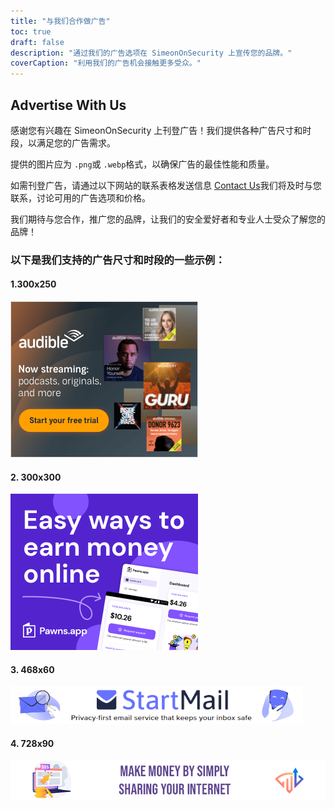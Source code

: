 ```yaml
---
title: "与我们合作做广告"
toc: true
draft: false
description: "通过我们的广告选项在 SimeonOnSecurity 上宣传您的品牌。"
coverCaption: "利用我们的广告机会接触更多受众。"
---
```


## Advertise With Us

感谢您有兴趣在 SimeonOnSecurity 上刊登广告！我们提供各种广告尺寸和时段，以满足您的广告需求。

提供的图片应为 `.png`或 `.webp`格式，以确保广告的最佳性能和质量。

如需刊登广告，请通过以下网站的联系表格发送信息 [Contact Us](https://simeononsecurity.ch/contactus/)我们将及时与您联系，讨论可用的广告选项和价格。

我们期待与您合作，推广您的品牌，让我们的安全爱好者和专业人士受众了解您的品牌！

### 以下是我们支持的广告尺寸和时段的一些示例：

#### 1.300x250
![300x250 Ad](/img/ads/amazon/audible-300x250.png)

#### 2. 300x300
![300x300 Ad](/img/ads/pawnsapp/earn_money_general_300x300.png)

#### 3. 468x60
![468x60 Ad](/img/ads/startmail/startmail_468x60.png)

#### 4. 728x90
![728x90 Ad](/img/ads/traffmonetizer/make_money_by_simply_sharing_your_internet-728x90.png)
